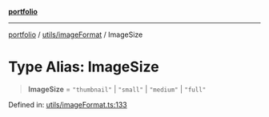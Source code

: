 [**portfolio**](../../../README.md)

***

[portfolio](../../../modules.md) / [utils/imageFormat](../README.md) / ImageSize

# Type Alias: ImageSize

> **ImageSize** = `"thumbnail"` \| `"small"` \| `"medium"` \| `"full"`

Defined in: [utils/imageFormat.ts:133](https://github.com/tnorlund/Portfolio/blob/aaec062aa4919a303c87e76dd7879fc5bd2bfa3b/portfolio/utils/imageFormat.ts#L133)
